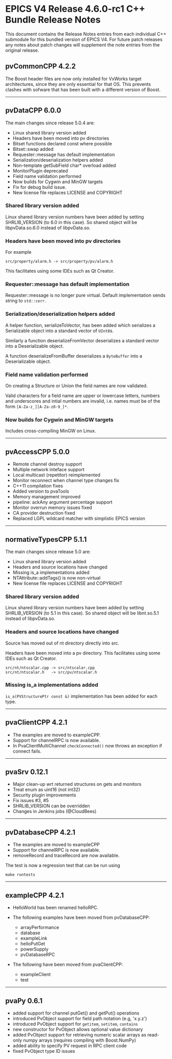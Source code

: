 # EPICS V4 Release 4.6.0-rc1 C++ Bundle Release Notes

This document contains the Release Notes entries from each individual C++
submodule for this bundled version of EPICS V4. For future patch releases any notes about patch changes will supplement the note entries from the original release.


## pvCommonCPP 4.2.2

The Boost header files are now only installed for VxWorks target architectures, since they are only essential for that OS. This prevents clashes with sofware that has been built with a different version of Boost.


------

## pvDataCPP 6.0.0

The main changes since release 5.0.4 are:

* Linux shared library version added
* Headers have been moved into pv directories
* Bitset functions declared const where possible
* Bitset::swap added
* Requester::message has default implementation
* Serialization/deserialization helpers added
* Non-template getSubField char* overload added
* MonitorPlugin deprecated
* Field name validation performed
* Now builds for Cygwin and MinGW targets
* Fix for debug build issue.
* New license file replaces LICENSE and COPYRIGHT

### Shared library version added

Linux shared library version numbers have been added by setting SHRLIB_VERSION
(to 6.0 in this case). So shared object will be libpvData.so.6.0 instead of
libpvData.so.

### Headers have been moved into pv directories

For example

    src/property/alarm.h -> src/property/pv/alarm.h

This facilitates using some IDEs such as Qt Creator.

### Requester::message has default implementation

Requester::message is no longer pure virtual. Default implementation sends
string to `std::cerr`.

### Serialization/deserialization helpers added

A helper function, serializeToVector, has been added which serializes a
Serializable object into a standard vector of `UInt8`s.

Similarly a function deserializeFromVector deserializes a standard vector into
a Deserializable object.

A function deserializeFromBuffer deserializes a `ByteBuffer` into a
Deserializable object.

### Field name validation performed

On creating a Structure or Union the field names are now validated.

Valid characters for a field name are upper or lowercase letters, numbers and
underscores and intial numbers are invalid, i.e. names must be of the form
`[A-Za-z_][A-Za-z0-9_]*`.

### Now builds for Cygwin and MinGW targets

Includes cross-compiling MinGW on Linux.


------

## pvAccessCPP 5.0.0

* Remote channel destroy support
* Multiple network inteface support
* Local multicast (repetitor) reimplemented
* Monitor reconnect when channel type changes fix
* C++11 compilation fixes
* Added version to pvaTools
* Memory management improved
* pipeline: ackAny argument percentage support
* Monitor overrun memory issues fixed
* CA provider destruction fixed
* Replaced LGPL wildcard matcher with simplistic EPICS version


------

## normativeTypesCPP 5.1.1

The main changes since release 5.0 are:

* Linux shared library version added
* Headers and source locations have changed
* Missing is_a implementations added
* NTAttribute::addTags() is now non-virtual
* New license file replaces LICENSE and COPYRIGHT

### Shared library version added

Linux shared library version numbers have been added by setting SHRLIB_VERSION
(to 5.1 in this case). So shared object will be libnt.so.5.1 instead of
libpvData.so.

### Headers and source locations have changed

Source has moved out of nt directory directly into src.

Headers have been moved into a pv directory. This facilitates using some IDEs
such as Qt Creator.

    src/nt/ntscalar.cpp -> src/ntscalar.cpp
    src/nt/ntscalar.h   -> src/pv/ntscalar.h

### Missing is_a implementations added

`is_a(PVStructurePtr const &)` implementation has been added for each type.


------

## pvaClientCPP 4.2.1

* The examples are moved to exampleCPP.
* Support for channelRPC is now available.
* In PvaClientMultiChannel `checkConnected()` now throws an exception if connect fails.


------

## pvaSrv 0.12.1

* Major clean-up wrt returned structures on gets and monitors
* Treat enum as uint16 (not int32)
* Security plugin improvements
* Fix issues #3, #5
* SHRLIB_VERSION can be overridden
* Changes in Jenkins jobs (@CloudBees)


------

## pvDatabaseCPP 4.2.1

* The examples are moved to exampleCPP
* Support for channelRPC is now available.
* removeRecord and traceRecord are now available.

The test is now a regression test that can be run using

    make runtests


------

## exampleCPP 4.2.1

* HelloWorld has been renamed helloRPC.

* The following examples have been moved from pvDatabaseCPP:
  * arrayPerformance
  * database
  * exampleLink
  * helloPutGet
  * powerSupply
  * pvDatabaseRPC

* The following have been moved from pvaClientCPP:
  * exampleClient
  * test


------

## pvaPy 0.6.1

- added support for channel putGet() and getPut() operations
- introduced PvObject support for field path notation (e.g, 'x.y.z')
- introduced PvObject support for `getitem`, `setitem`, `contains`
- new constructor for PvObject allows optional value dictionary
- added PvObject support for retrieving numeric scalar arrays as
  read-only numpy arrays (requires compiling with Boost.NumPy)
- added ability to specify PV request in RPC client code
- fixed PvObject type ID issues


